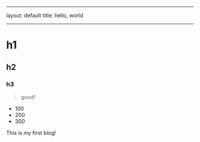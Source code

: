 ___
layout: default
title: hello, world
___
# h1
## h2
### h3

>good!

+ 100
+ 200
+ 300

This is my first blog!
